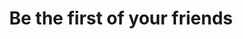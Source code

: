 ---
ee_id: '4282'
site: '1'
type: '5'
title: Be the first of your friends
url: be-the-first-of-your-friends
year: '2015'
venue: Espace Louis Vuitton München, Munich, Germany
pitch: "&nbsp;Exhibition in the back of an LV store!"
ps:
imgs: espace-louis-vuitton-munich-2015-04-install-2-database-CK.jpg,espace-louis-vuitton-munich-2015-04-install-1-database-CK.jpg,espace-louis-vuitton-munich-2015-04-install-3-database-CK.jpg,espace-louis-vuitton-munich-2015-04-install-4-database-CK.jpg,espace-louis-vuitton-munich-2015-04-install-6-database-CK.jpg,espace-louis-vuitton-munich-2015-04-install-5-database-CK.jpg,espace-louis-vuitton-munich-2015-04-install-7-database-CK.jpg,espace-louis-vuitton-munich-2015-04-install-8-database-CK.jpg,espace-louis-vuitton-munich-2015-04-install-11-database-CK.jpg,espace-louis-vuitton-munich-2015-04-install-12-database-CK.jpg,espace-louis-vuitton-munich-2015-04-install-13-database-CK.jpg
things: "[4110] [2013-31-diddy-lakes] 2013-31 Diddy Lakes,[4240] [2013-197-since-u-been-gone-music-for-stereos]
  2013-197 Since U Been Gone / Music For Stereos,[4241] [2013-199-the-source-sculpture]
  2013-199 The Source (sculpture),[4265] [2015-053-snowbunny-lakes] 2015-053 Snowbunny
  / Lakes,[4275] [2014-110-dinner-lakes] 2014-110 Dinner / Lakes,[4276] [2015-065-russells-2-lakes]
  2015-065 Russells #2 / Lakes,[4277] [2014-088-going-negative-lakes] 2014-088 Going
  Negative / Lakes,[4278] [2015-064-vomit-lakes] 2015-064 Vomit / Lakes,[4279] [2015-055-photoshop-cs]
  2015-055 Photoshop CS,[4280] [2015-060-two-clintons-four-palms-a-taurus-and-an-aeron]
  2015-060 Two Clintons, Four Palms, a Taurus and an Aeron,[4281] [2015-068-quickoffice]
  2015-068 QuickOffice"
layout: shows
---